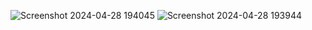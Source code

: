 ![Screenshot 2024-04-28 194045](https://github.com/User-DK/Demo-Met-Data-vis/assets/114691318/e890d70e-00c6-4b10-9cc4-087b0950dd44)
![Screenshot 2024-04-28 193944](https://github.com/User-DK/Demo-Met-Data-vis/assets/114691318/a546f827-25ac-4b40-8204-4941ef9613fa)
